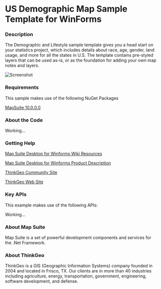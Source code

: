 # US Demographic Map Sample Template for WinForms

### Description

The Demographic and Lifestyle sample template gives you a head start on your statistics project, which includes details about race, age, gender, land usage, and more for all the states in U.S. The template contains pre-styled layers that can be used as-is, or as the foundation for adding your own map notes and layers.

![Screenshot](https://github.com/ThinkGeo/USDemographicMapSample-ForWinForms/blob/master/ScreenShot.png)

### Requirements
This sample makes use of the following NuGet Packages

[MapSuite 10.0.0.0](https://www.nuget.org/packages?q=thinkgeo)

### About the Code

Working...

### Getting Help

[Map Suite Desktop for Winforms Wiki Resources](http://wiki.thinkgeo.com/wiki/map_suite_desktop_edition)

[Map Suite Desktop for Winforms Product Description](http://thinkgeo.com/map-suite-developer-gis/desktop-edition/)

[ThinkGeo Community Site](http://community.thinkgeo.com/)

[ThinkGeo Web Site](http://www.thinkgeo.com)

### Key APIs
This example makes use of the following APIs:

Working...

### About Map Suite
Map Suite is a set of powerful development components and services for the .Net Framework.

### About ThinkGeo
ThinkGeo is a GIS (Geographic Information Systems) company founded in 2004 and located in Frisco, TX. Our clients are in more than 40 industries including agriculture, energy, transportation, government, engineering, software development, and defense.
